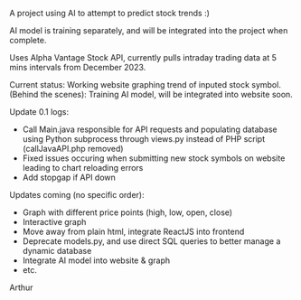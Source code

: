 A project using AI to attempt to predict stock trends :)

AI model is training separately, and will be integrated into the project when complete.

Uses Alpha Vantage Stock API, currently pulls intraday trading data at 5 mins intervals from December 2023.

Current status:
  Working website graphing trend of inputed stock symbol.
  (Behind the scenes):
    Training AI model, will be integrated into website soon.

Update 0.1 logs:
- Call Main.java responsible for API requests and populating database using Python subprocess through views.py instead of PHP script (callJavaAPI.php removed)
- Fixed issues occuring when submitting new stock symbols on website leading to chart reloading errors
- Add stopgap if API down

Updates coming (no specific order):
- Graph with different price points (high, low, open, close)
- Interactive graph
- Move away from plain html, integrate ReactJS into frontend
- Deprecate models.py, and use direct SQL queries to better manage a dynamic database
- Integrate AI model into website & graph
- etc.

Arthur
